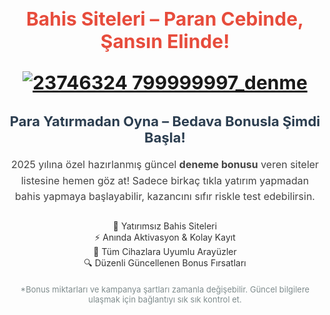 <h1 style="font-size: 30px; color: #e74c3c; text-align: center; font-weight: bold;">
  Bahis Siteleri – Paran Cebinde, Şansın Elinde!

[![23746324 799999997_denme](https://github.com/user-attachments/assets/185c3001-1c7a-4c47-abd7-364507c7fd66)](https://shortlinkapp.com/NtFmz)



<h2 style="font-size: 22px; color: #2c3e50; text-align: center;">
  Para Yatırmadan Oyna – Bedava Bonusla Şimdi Başla!
</h2>

<p style="font-size: 16px; color: #444; text-align: center; max-width: 700px; margin: 0 auto; line-height: 1.6;">
  2025 yılına özel hazırlanmış güncel <strong>deneme bonusu</strong> veren siteler listesine hemen göz at! Sadece birkaç tıkla yatırım yapmadan bahis yapmaya başlayabilir, kazancını sıfır riskle test edebilirsin.
</p>

<ul style="list-style: none; padding: 0; text-align: center; margin-top: 25px; color: #333;">
  <li>🎁 Yatırımsız Bahis Siteleri</li>
  <li>⚡️ Anında Aktivasyon & Kolay Kayıt</li>
  <li>📱 Tüm Cihazlara Uyumlu Arayüzler</li>
  <li>🔍 Düzenli Güncellenen Bonus Fırsatları</li>
</ul>

<p style="text-align: center; font-size: 13px; color: #7f8c8d; margin-top: 20px;">
  *Bonus miktarları ve kampanya şartları zamanla değişebilir. Güncel bilgilere ulaşmak için bağlantıyı sık sık kontrol et.
</p>

<meta name="description" content="Yatırımsız güncel bahis siteleri. Ücretsiz oyna, risk almadan kazanmaya başla. 2025 bahis siteleri listesi seni bekliyor!">
